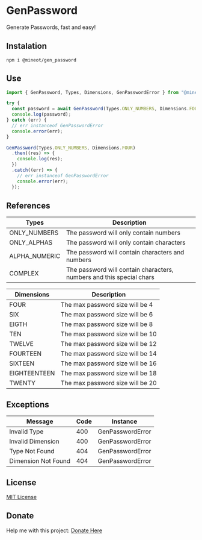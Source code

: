 # GenPassword

Generate Passwords, fast and easy!

## Instalation

```
npm i @mineot/gen_password
```

## Use

```javascript
import { GenPassword, Types, Dimensions, GenPasswordError } from "@mineot/gen_password";

try {
  const password = await GenPassword(Types.ONLY_NUMBERS, Dimensions.FOUR);
  console.log(password);
} catch (err) {
  // err instanceof GenPasswordError
  console.error(err);
}

GenPassword(Types.ONLY_NUMBERS, Dimensions.FOUR)
  .then((res) => {
    console.log(res);
  })
  .catch((err) => {
    // err instanceof GenPasswordError
    console.error(err);
  });
```

## References

| Types         | Description                                                          |
| ------------- | -------------------------------------------------------------------- |
| ONLY_NUMBERS  | The password will only contain numbers                               |
| ONLY_ALPHAS   | The password will only contain characters                            |
| ALPHA_NUMERIC | The password will contain characters and numbers                     |
| COMPLEX       | The password will contain characters, numbers and this special chars |

| Dimensions   | Description                      |
| ------------ | -------------------------------- |
| FOUR         | The max password size will be 4  |
| SIX          | The max password size will be 6  |
| EIGTH        | The max password size will be 8  |
| TEN          | The max password size will be 10 |
| TWELVE       | The max password size will be 12 |
| FOURTEEN     | The max password size will be 14 |
| SIXTEEN      | The max password size will be 16 |
| EIGHTEENTEEN | The max password size will be 18 |
| TWENTY       | The max password size will be 20 |

## Exceptions

| Message             | Code | Instance         |
| ------------------- | ---- | ---------------- |
| Invalid Type        | 400  | GenPasswordError |
| Invalid Dimension   | 400  | GenPasswordError |
| Type Not Found      | 404  | GenPasswordError |
| Dimension Not Found | 404  | GenPasswordError |

## License

[MIT License](./LICENSE)

## Donate

Help me with this project: [Donate Here](./DONATE.md)
